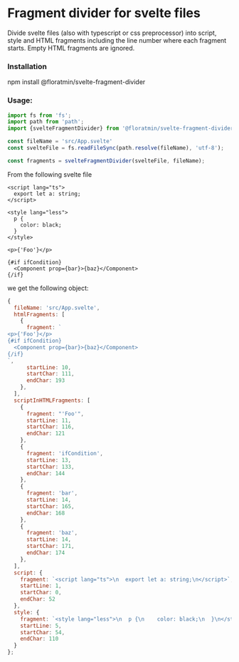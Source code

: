 # Fragment divider for svelte files

Divide svelte files (also with typescript or css preprocessor) into script, style and HTML fragments including the line number where each fragment starts. 
Empty HTML fragments are ignored.

### Installation

npm install @floratmin/svelte-fragment-divider

### Usage:

```ts
import fs from 'fs';
import path from 'path';
import {svelteFragmentDivider} from '@floratmin/svelte-fragment-divider';

const fileName = 'src/App.svelte'
const svelteFile = fs.readFileSync(path.resolve(fileName), 'utf-8');

const fragments = svelteFragmentDivider(svelteFile, fileName);
```
From the following svelte file
```
<script lang="ts">
  export let a: string;
</script>

<style lang="less">
  p {
    color: black;
  }
</style>

<p>{'Foo'}</p>

{#if ifCondition}
  <Component prop={bar}>{baz}</Component>
{/if}

```
we get the following object:
```js
{
  fileName: 'src/App.svelte',
  htmlFragments: [
    {
      fragment: `
<p>{'Foo'}</p>
{#if ifCondition}
  <Component prop={bar}>{baz}</Component>
{/if}
`,
      startLine: 10,
      startChar: 111,
      endChar: 193
    },
  ],
  scriptInHTMLFragments: [
    {
      fragment: "'Foo'",
      startLine: 11,
      startChar: 116,
      endChar: 121
    },
    {
      fragment: 'ifCondition',
      startLine: 13,
      startChar: 133,
      endChar: 144
    },
    {
      fragment: 'bar',
      startLine: 14,
      startChar: 165,
      endChar: 168
    },
    {
      fragment: 'baz',
      startLine: 14,
      startChar: 171,
      endChar: 174
    },   
  ],     
  script: {
    fragment: `<script lang="ts">\n  export let a: string;\n</script>`,
    startLine: 1,
    startChar: 0,
    endChar: 52
  },
  style: {
    fragment: `<style lang="less">\n  p {\n    color: black;\n  }\n</style>`,
    startLine: 5,
    startChar: 54,
    endChar: 110
  }
};
```